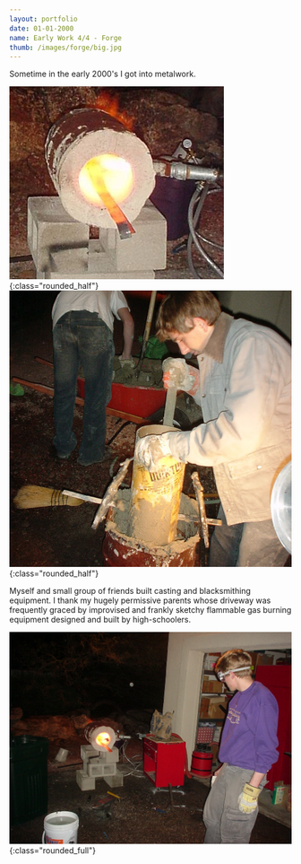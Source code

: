 ```yaml
---
layout: portfolio
date: 01-01-2000
name: Early Work 4/4 - Forge
thumb: /images/forge/big.jpg
---
```


Sometime in the early 2000's I got into metalwork.  

![](/images/forge/forge.jpg "A small propane forge"){:class="rounded_half"}
![](/images/forge/crew.jpg "A small propane forge"){:class="rounded_half"}

Myself and small group of friends built casting and blacksmithing equipment.
I thank my hugely permissive parents whose driveway was frequently graced
by improvised and frankly sketchy flammable gas burning equipment designed and
built by high-schoolers.

![](/images/forge/big.jpg "A small propane forge"){:class="rounded_full"}
